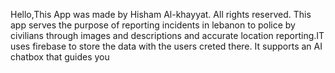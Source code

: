 Hello,This App was made by Hisham Al-khayyat. All rights reserved. This app serves the purpose of reporting incidents in lebanon to police by civilians through images and descriptions and accurate location reporting.IT uses firebase to store the data with the users creted there. It supports an AI chatbox that guides you
